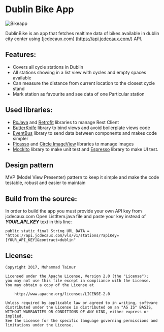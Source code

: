 # Dublin Bike App

![Bikeapp](https://user-images.githubusercontent.com/27746978/90322954-ca25ab00-df52-11ea-860b-0cc27eec8282.png)

DublinBike is an app that fetches realtime data of bikes available in dublin city center using [jcdecaux.com] (https://api.jcdecaux.com/) API.


## Features:
* Covers all cycle stations in Dublin 
* All stations showing in a list view with cycles and empty spaces available
* Can measure the distance from current location to the closest cycle stand
* Mark station as favourite and see data of one Particular station 


## Used libraries:
* [RxJava](https://github.com/ReactiveX/RxAndroid) and [Retrofit](http://square.github.io/retrofit/) libraries to manage Rest Client
* [ButterKnife](http://jakewharton.github.io/butterknife/) library to bind views and avoid boilerplate views code
* [EventBus](https://github.com/greenrobot/EventBus) library to send data between components and makes code simpler
* [Picasso](http://square.github.io/picasso/) and [Circle ImageView](https://github.com/hdodenhof/CircleImageView) libraries to manage images
* [Mockito](http://site.mockito.org/) library to make unit test and [Espresso](https://google.github.io/android-testing-support-library/docs/espresso/) library to make UI test.

## Design pattern
MVP (Model View Presenter) pattern to keep it simple and make the code testable, robust and easier to maintain

## Build from the source:

In order to build the app you must provide your own API key from jcdecaux.com
Open ListItem.java file  and paste your key instead of ***YOUR_API_KEY*** text in this line:

```
public static final String URL_DATA = "https://api.jcdecaux.com/vls/v1/stations/?apiKey=[YOUR_API_KEY]&contract=dublin"
```

## License:
```
Copyright 2017, Muhammad Taimur

Licensed under the Apache License, Version 2.0 (the "License");
you may not use this file except in compliance with the License.
You may obtain a copy of the License at

    http://www.apache.org/licenses/LICENSE-2.0

Unless required by applicable law or agreed to in writing, software
distributed under the License is distributed on an "AS IS" BASIS,
WITHOUT WARRANTIES OR CONDITIONS OF ANY KIND, either express or implied.
See the License for the specific language governing permissions and
limitations under the License.
```
